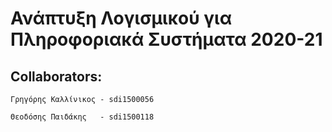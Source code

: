 # Ανάπτυξη Λογισμικού για Πληροφοριακά Συστήματα 2020-21

## Collaborators:
	Γρηγόρης Καλλίνικος - sdi1500056
	
	Θεοδόσης Παιδάκης   - sdi1500118
